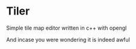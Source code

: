 # Tiler
Simple tile map editor written in c++ with opengl

And incase you were wondering it is indeed awful
